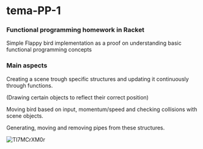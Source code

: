 # tema-PP-1

### Functional programming homework in Racket

Simple Flappy bird implementation as a proof on understanding 
basic functional programming concepts 

### Main aspects

Creating a scene trough specific structures and updating it
continuously through functions. 

(Drawing certain objects to reflect their correct position)

Moving bird based on input, momentum/speed and checking collisions with scene objects.

Generating, moving and removing pipes from these structures.


![TI7MCrXM0r](https://user-images.githubusercontent.com/56603449/118488877-dc708780-b724-11eb-947d-74d60ec6cf57.gif)



